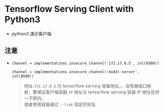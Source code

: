 # Tensorflow Serving Client with Python3 

* python3 演示客户端

## 注意
* `channel = implementations.insecure_channel('172.17.0.5', int(8500))`

  `channel = implementations.insecure_channel('model-server', int(8500))`
  > 地址 `172.17.0.5` 为 tensorflow serving 容器地址，，没有做端口映射，要保证客户端容器 `IP` 地址与 tensorflow serving 容器 IP 地址在同一子网内。   
  > 或者使用容器通过 `--link` 指定的别名